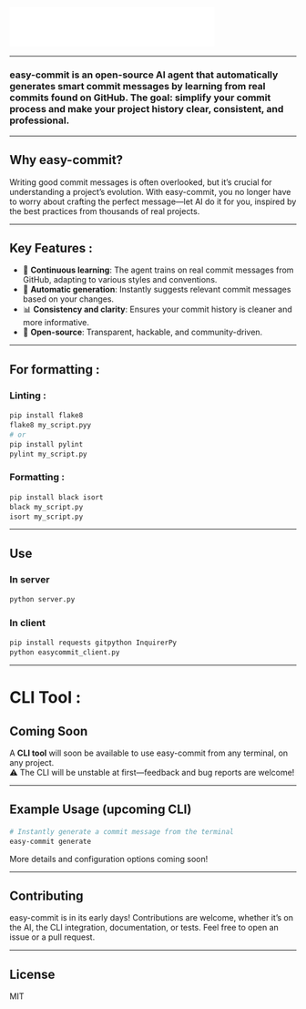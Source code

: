 <img src="white-mini-logo-with-text.svg" alt="logo" width="360"/>

---

### **easy-commit** is an open-source AI agent that automatically generates smart commit messages by learning from real commits found on GitHub. The goal: simplify your commit process and make your project history clear, consistent, and professional.

---

## Why easy-commit?

Writing good commit messages is often overlooked, but it’s crucial for understanding a project’s evolution. With easy-commit, you no longer have to worry about crafting the perfect message—let AI do it for you, inspired by the best practices from thousands of real projects.

---

## Key Features :

- 🧠 **Continuous learning**: The agent trains on real commit messages from GitHub, adapting to various styles and conventions.
- 🚀 **Automatic generation**: Instantly suggests relevant commit messages based on your changes.
- 📊 **Consistency and clarity**: Ensures your commit history is cleaner and more informative.
- 🔄 **Open-source**: Transparent, hackable, and community-driven.

---

## For formatting :

### Linting :
```bash
pip install flake8
flake8 my_script.pyy
# or
pip install pylint
pylint my_script.py
````
### Formatting :
```bash
pip install black isort
black my_script.py
isort my_script.py
```

---

## Use

### In server
```sh
python server.py
```
### In client
```sh
pip install requests gitpython InquirerPy
python easycommit_client.py
````

---

# CLI Tool :

## Coming Soon

A **CLI tool** will soon be available to use easy-commit from any terminal, on any project.  
⚠️ The CLI will be unstable at first—feedback and bug reports are welcome!

---

## Example Usage (upcoming CLI)

```bash
# Instantly generate a commit message from the terminal
easy-commit generate
```

More details and configuration options coming soon!

---

## Contributing
easy-commit is in its early days! Contributions are welcome, whether it’s on the AI, the CLI integration, documentation, or tests.
Feel free to open an issue or a pull request.

---

## License
MIT